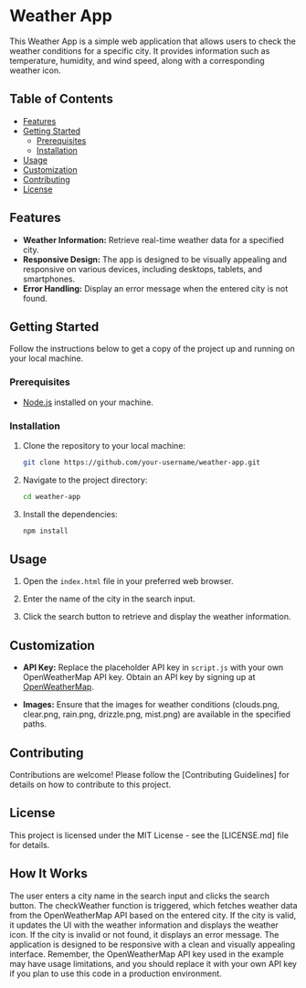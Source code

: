 # Weather App

This Weather App is a simple web application that allows users to check the weather conditions for a specific city. It provides information such as temperature, humidity, and wind speed, along with a corresponding weather icon.

## Table of Contents

- [Features](#features)
- [Getting Started](#getting-started)
  - [Prerequisites](#prerequisites)
  - [Installation](#installation)
- [Usage](#usage)
- [Customization](#customization)
- [Contributing](#contributing)
- [License](#license)

## Features

- **Weather Information:** Retrieve real-time weather data for a specified city.
- **Responsive Design:** The app is designed to be visually appealing and responsive on various devices, including desktops, tablets, and smartphones.
- **Error Handling:** Display an error message when the entered city is not found.

## Getting Started

Follow the instructions below to get a copy of the project up and running on your local machine.

### Prerequisites

- [Node.js](https://nodejs.org/) installed on your machine.

### Installation

1. Clone the repository to your local machine:

   ```bash
   git clone https://github.com/your-username/weather-app.git
   ```

2. Navigate to the project directory:

   ```bash
   cd weather-app
   ```

3. Install the dependencies:

   ```bash
   npm install
   ```

## Usage

1. Open the `index.html` file in your preferred web browser.

2. Enter the name of the city in the search input.

3. Click the search button to retrieve and display the weather information.

## Customization

- **API Key:** Replace the placeholder API key in `script.js` with your own OpenWeatherMap API key. Obtain an API key by signing up at [OpenWeatherMap](https://openweathermap.org/).
  
- **Images:** Ensure that the images for weather conditions (clouds.png, clear.png, rain.png, drizzle.png, mist.png) are available in the specified paths.

## Contributing

Contributions are welcome! Please follow the [Contributing Guidelines] for details on how to contribute to this project.

## License

This project is licensed under the MIT License - see the [LICENSE.md] file for details.


## How It Works

The user enters a city name in the search input and clicks the search button.
The checkWeather function is triggered, which fetches weather data from the OpenWeatherMap API based on the entered city.
If the city is valid, it updates the UI with the weather information and displays the weather icon.
If the city is invalid or not found, it displays an error message.
The application is designed to be responsive with a clean and visually appealing interface.
Remember, the OpenWeatherMap API key used in the example may have usage limitations, and you should replace it with your own API key if you plan to use this code in a production environment.
